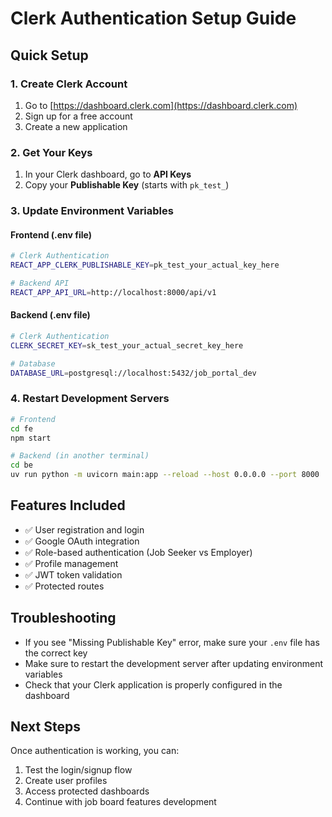 # Clerk Authentication Setup Guide

## Quick Setup

### 1. Create Clerk Account
1. Go to [https://dashboard.clerk.com](https://dashboard.clerk.com)
2. Sign up for a free account
3. Create a new application

### 2. Get Your Keys
1. In your Clerk dashboard, go to **API Keys**
2. Copy your **Publishable Key** (starts with `pk_test_`)

### 3. Update Environment Variables

#### Frontend (.env file)
```bash
# Clerk Authentication
REACT_APP_CLERK_PUBLISHABLE_KEY=pk_test_your_actual_key_here

# Backend API
REACT_APP_API_URL=http://localhost:8000/api/v1
```

#### Backend (.env file)
```bash
# Clerk Authentication
CLERK_SECRET_KEY=sk_test_your_actual_secret_key_here

# Database
DATABASE_URL=postgresql://localhost:5432/job_portal_dev
```

### 4. Restart Development Servers
```bash
# Frontend
cd fe
npm start

# Backend (in another terminal)
cd be
uv run python -m uvicorn main:app --reload --host 0.0.0.0 --port 8000
```

## Features Included
- ✅ User registration and login
- ✅ Google OAuth integration
- ✅ Role-based authentication (Job Seeker vs Employer)
- ✅ Profile management
- ✅ JWT token validation
- ✅ Protected routes

## Troubleshooting
- If you see "Missing Publishable Key" error, make sure your `.env` file has the correct key
- Make sure to restart the development server after updating environment variables
- Check that your Clerk application is properly configured in the dashboard

## Next Steps
Once authentication is working, you can:
1. Test the login/signup flow
2. Create user profiles
3. Access protected dashboards
4. Continue with job board features development

